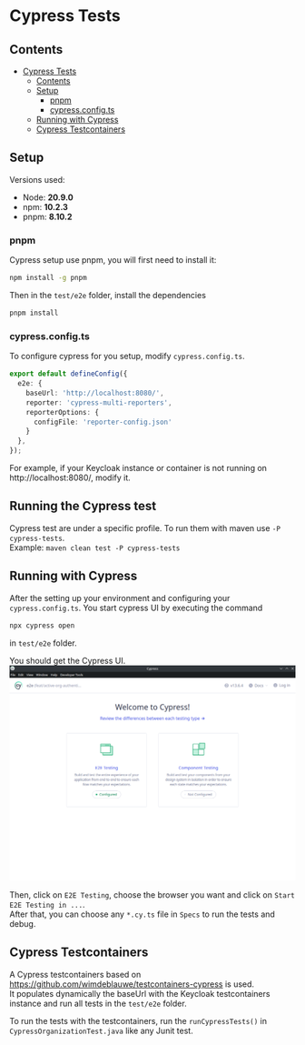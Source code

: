 # Cypress Tests

## Contents
<!-- TOC -->
* [Cypress Tests](#cypress-tests)
  * [Contents](#contents)
  * [Setup](#setup)
    * [pnpm](#pnpm)
    * [cypress.config.ts](#cypressconfigts)
  * [Running with Cypress](#running-with-cypress)
  * [Cypress Testcontainers](#cypress-testcontainers)
<!-- TOC -->

## Setup
Versions used:
- Node: **20.9.0**
- npm: **10.2.3**
- pnpm: **8.10.2**

### pnpm
Cypress setup use pnpm, you will first need to install it:
```bash
npm install -g pnpm
```

Then in the `test/e2e` folder, install the dependencies
```bash
pnpm install
```

### cypress.config.ts
To configure cypress for you setup, modify `cypress.config.ts`.
```typescript
export default defineConfig({
  e2e: {
    baseUrl: 'http://localhost:8080/',
    reporter: 'cypress-multi-reporters',
    reporterOptions: {
      configFile: 'reporter-config.json'
    }
  },
});
```
For example, if your Keycloak instance or container is not running on http://localhost:8080/, modify it.  

## Running the Cypress test
Cypress test are under a specific profile. To run them with maven use `-P cypress-tests`.  
Example: `maven clean test -P cypress-tests`

## Running with Cypress
After the setting up your environment and configuring your `cypress.config.ts`. 
You start cypress UI by executing the command 
```bash
npx cypress open
```
in `test/e2e` folder.

You should get the Cypress UI.  
![cypress](assets/cypress.png)

Then, click on `E2E Testing`, choose the browser you want and click on `Start E2E Testing in ...`.  
After that, you can choose any `*.cy.ts` file in `Specs` to run the tests and debug.

## Cypress Testcontainers
A Cypress testcontainers based on https://github.com/wimdeblauwe/testcontainers-cypress is used.  
It populates dynamically the baseUrl with the Keycloak testcontainers instance and run all tests in the 
`test/e2e` folder.

To run the tests with the testcontainers, run the `runCypressTests()` in `CypressOrganizationTest.java` like any Junit test.
